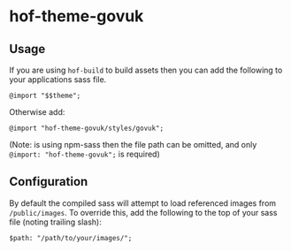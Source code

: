 # hof-theme-govuk

## Usage

If you are using `hof-build` to build assets then you can add the following to your applications sass file.

```
@import "$$theme";
```

Otherwise add:

```
@import "hof-theme-govuk/styles/govuk";
```

(Note: is using npm-sass then the file path can be omitted, and only `@import: "hof-theme-govuk";` is required)

## Configuration

By default the compiled sass will attempt to load referenced images from `/public/images`. To override this, add the following to the top of your sass file (noting trailing slash):

```
$path: "/path/to/your/images/";
```

